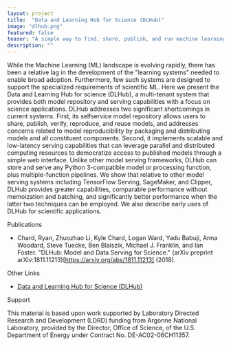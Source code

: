 ```yaml
---
layout: project
title:  "Data and Learning Hub for Science (DLHub)"
image: "dlhub.png"
featured: false
teaser: "A simple way to find, share, publish, and run machine learning models and discover training data for science"
description: ""
---
```


While the Machine Learning (ML) landscape is evolving rapidly, there has been a relative lag in the development of the "learning systems" needed to enable broad adoption. Furthermore, few such systems are designed to support the specialized requirements of scientific ML. Here we present the Data and Learning Hub for science (DLHub), a multi-tenant system that provides both model repository and serving capabilities with a focus on science applications. DLHub addresses two significant shortcomings in current systems. First, its selfservice model repository allows users to share, publish, verify, reproduce, and reuse models, and addresses concerns related to model reproducibility by packaging and distributing models and all constituent components. Second, it implements scalable and low-latency serving capabilities that can leverage parallel and distributed computing resources to democratize access to published models through a simple web interface. Unlike other model serving frameworks, DLHub can store and serve any Python 3-compatible model or processing function, plus multiple-function pipelines. We show that relative to other model serving systems including TensorFlow Serving, SageMaker, and Clipper, DLHub provides greater capabilities, comparable performance without memoization and batching, and significantly better performance when the latter two techniques can be employed. We also describe early uses of DLHub for scientific applications.

Publications

- Chard, Ryan, Zhuozhao Li, Kyle Chard, Logan Ward, Yadu Babuji, Anna Woodard, Steve Tuecke, Ben Blaiszik, Michael J. Franklin, and Ian Foster. "DLHub: Model and Data Serving for Science." (arXiv preprint arXiv:1811.11213)[https://arxiv.org/abs/1811.11213] (2018).

Other Links

- [Data and Learning Hub for Science (DLHub)](https://www.dlhub.org)

Support

This material is based upon work supported by Laboratory Directed Research and Development (LDRD) funding from Argonne National Laboratory, provided by the Director, Office of Science, of the U.S. Department of Energy under Contract No. DE-AC02-06CH11357.

